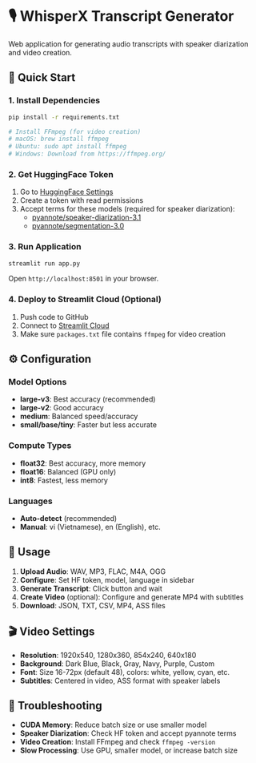 # 🎙️ WhisperX Transcript Generator

Web application for generating audio transcripts with speaker diarization and video creation.

## 🚀 Quick Start

### 1. Install Dependencies

```bash
pip install -r requirements.txt

# Install FFmpeg (for video creation)
# macOS: brew install ffmpeg
# Ubuntu: sudo apt install ffmpeg
# Windows: Download from https://ffmpeg.org/
```

### 2. Get HuggingFace Token

1. Go to [HuggingFace Settings](https://huggingface.co/settings/tokens)
2. Create a token with read permissions
3. Accept terms for these models (required for speaker diarization):
   - [pyannote/speaker-diarization-3.1](https://huggingface.co/pyannote/speaker-diarization-3.1)
   - [pyannote/segmentation-3.0](https://huggingface.co/pyannote/segmentation-3.0)

### 3. Run Application

```bash
streamlit run app.py
```

Open `http://localhost:8501` in your browser.

### 4. Deploy to Streamlit Cloud (Optional)

1. Push code to GitHub
2. Connect to [Streamlit Cloud](https://share.streamlit.io/)
3. Make sure `packages.txt` file contains `ffmpeg` for video creation

## ⚙️ Configuration

### Model Options

- **large-v3**: Best accuracy (recommended)
- **large-v2**: Good accuracy
- **medium**: Balanced speed/accuracy
- **small/base/tiny**: Faster but less accurate

### Compute Types

- **float32**: Best accuracy, more memory
- **float16**: Balanced (GPU only)
- **int8**: Fastest, less memory

### Languages

- **Auto-detect** (recommended)
- **Manual**: vi (Vietnamese), en (English), etc.

## 📝 Usage

1. **Upload Audio**: WAV, MP3, FLAC, M4A, OGG
2. **Configure**: Set HF token, model, language in sidebar
3. **Generate Transcript**: Click button and wait
4. **Create Video** (optional): Configure and generate MP4 with subtitles
5. **Download**: JSON, TXT, CSV, MP4, ASS files

## 🎬 Video Settings

- **Resolution**: 1920x540, 1280x360, 854x240, 640x180
- **Background**: Dark Blue, Black, Gray, Navy, Purple, Custom
- **Font**: Size 16-72px (default 48), colors: white, yellow, cyan, etc.
- **Subtitles**: Centered in video, ASS format with speaker labels

## 🔧 Troubleshooting

- **CUDA Memory**: Reduce batch size or use smaller model
- **Speaker Diarization**: Check HF token and accept pyannote terms
- **Video Creation**: Install FFmpeg and check `ffmpeg -version`
- **Slow Processing**: Use GPU, smaller model, or increase batch size
